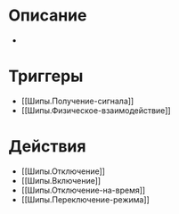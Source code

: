 # Описание
-

# Триггеры
- [[Шипы.Получение-сигнала]]
- [[Шипы.Физическое-взаимодействие]]

# Действия
- [[Шипы.Отключение]]
- [[Шипы.Включение]]
- [[Шипы.Отключение-на-время]]
- [[Шипы.Переключение-режима]]